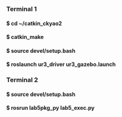 ### Terminal 1  
#### $ cd ~/catkin_ckyao2  
#### $ catkin_make  
#### $ source devel/setup.bash  
#### $ roslaunch ur3_driver ur3_gazebo.launch  

### Terminal 2  
#### $ source devel/setup.bash  
#### $ rosrun lab5pkg_py lab5_exec.py
